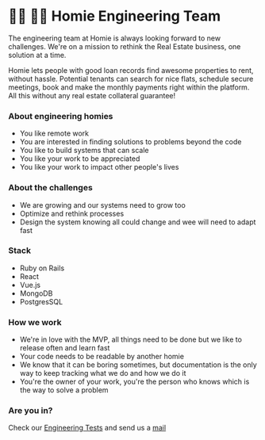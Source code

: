 # 👩‍💻 👨‍💻 Homie Engineering Team

The engineering team at Homie is always looking forward to new challenges. We're on a mission to rethink the Real Estate business, one solution at a time. 

Homie lets people with good loan records find awesome properties to rent, without hassle.
Potential tenants can search for nice flats, schedule secure meetings, book and make the monthly payments right within the platform. All this without any real estate collateral guarantee!

### About engineering homies

- You like remote work
- You are interested in finding solutions to problems beyond the code
- You like to build systems that can scale
- You like your work to be appreciated
- You like your work to impact other people's lives

### About the challenges

- We are growing and our systems need to grow too
- Optimize and rethink processes
- Design the system knowing all could change and wee will need to adapt fast

### Stack

- Ruby on Rails
- React
- Vue.js
- MongoDB
- PostgresSQL

### How we work

- We're in love with the MVP, all things need to be done but we like to release often and learn fast
- Your code needs to be readable by another homie
- We know that it can be boring sometimes, but documentation is the only way to keep tracking what we do and how we do it
- You're the owner of your work, you're the person who knows which is the way to solve a problem

### Are you in?

Check our [Engineering Tests](https://github.com/HeyHomie/engineering-tests) and send us a [mail](mailto:careers@homie.mx)
